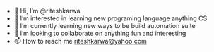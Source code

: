 - 👋 Hi, I’m @riteshkarwa
- 👀 I’m interested in learning new programing language anything CS
- 🌱 I’m currently learning new ways to be build automation suite
- 💞️ I’m looking to collaborate on anything fun and interesting
- 📫 How to reach me riteshkarwa@yahoo.com

<!---
riteshkarwa/riteshkarwa is a ✨ special ✨ repository because its `README.md` (this file) appears on your GitHub profile.
You can click the Preview link to take a look at your changes.
--->
